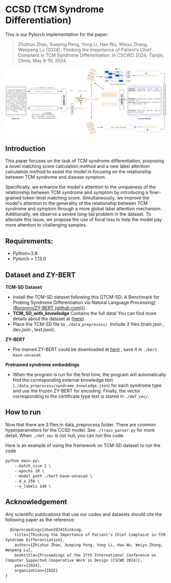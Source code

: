 # CCSD (TCM Syndrome Differentiation)

This is our Pytorch implementation for the paper:

> Zhizhuo Zhao, Xueping Peng, Yong Li, Hao Wu, Weiyu Zhang, Wenpeng Lu (2024). Thinking the Importance of Patient’s Chief Complaint in TCM Syndrome Differentiation. In CSCWD 2024, Tianjin, China, May 8-10, 2024.

![image-20240216141103554](./moduel.png)

## Introduction

This paper focuses on the task of TCM syndrome differentiation, proposing a novel matching score calculation method and a new label attention calculation method to assist the model in focusing on the relationship between TCM syndrome and disease symptom.

Specifically, we enhance the model's attention to the uniqueness of the relationship between TCM syndrome and symptom by introducing a finer-grained token-level matching score. Simultaneously, we improve the model's attention to the generality of the relationship between TCM syndrome and symptom through a more global label attention mechanism. Additionally, we observe a severe long-tail problem in the dataset. To alleviate this issue, we propose the use of focal loss to help the model pay more attention to challenging samples. 

## Requirements:

- Python=3.8
- Pytorch = 1.13.0

## Dataset and ZY-BERT

**TCM-SD Dataset**

- Install the TCM-SD dataset following this ([TCM-SD: A Benchmark for Probing Syndrome Differentiation via Natural Language Processing]([Borororo/ZY-BERT (github.com)](https://github.com/Borororo/ZY-BERT))).
- **TCM_SD_with_knowledge** Contains the full data! You can find more details about the dataset at ([here](https://tianchi.aliyun.com/dataset/dataDetail?dataId=139034)).
- Place the TCM-SD file to `./data_preprocess/`. Include 3 files (train.json , dev.json , test.json).

**ZY-BERT**

- Pre-trained ZY-BERT could be downloaded at [here](https://drive.google.com/file/d/1fC9geqeLk5YK9y_O-UjfIKtLeu0Iie8j/view?usp=sharing) , save it in `./bert-base-uncased`.

**Pretrained syndrome embeddings**

- When the program is run for the first time, the program will automatically find the corresponding external knowledge text (`./data_preprocess/syndrome_knowledge.json`) for each syndrome type and use the frozen ZY-BERT for encoding. Finally, the vector corresponding to the certificate type text is stored in `./def_vec/`.

## How to run

Now that there are 3 files in data_preprocess folder. There are common hyperparameters for the CCSD model. See `./train_parser.py` for more detail. When `./def_vec` is not null, you can run this code.

Here is an example of using the framework on TCM-SD dataset to run the code

```
python main.py\
	--batch_size 2 \
	--epochs 10 \
	--model_path ./bert-base-uncased \
	--d_a 256 \
	--n_labels 148 \
```



## Acknowledgement

Any scientific publications that use our codes and datasets should cite the following paper as the reference:

```
  @inproceedings{zhao2024thinking,
  	title={Thinking the Importance of Patient’s Chief Complaint in TCM Syndrome Differentiation},
  	author={Zhizhuo Zhao, Xueping Peng, Yong Li, Hao Wu, Weiyu Zhang, Wenpeng Lu},
	booktitle={Proceedings of the 27th International Conference on Computer Supported Cooperative Work in Design (CSCWD 2024)},
  	year={2024},
  	organization={IEEE}
}
```
